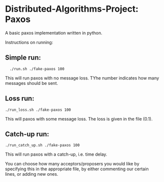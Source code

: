 # Distributed-Algorithms-Project: Paxos
A basic paxos implementation written in python. 

Instructions on running:

## Simple run:

````
  ./run.sh ./fake-paxos 100
````

This will run paxos with no message loss. TYhe number indicates how many messages should be sent. 

## Loss run:
````
./run_loss.sh ./fake-paxos 100
````

This will paxos with some message loss. The loss is given in the file (0.1). 

## Catch-up run:
````
./run_catch_up.sh ./fake-paxos 100
````

This will run paxos with a catch-up, i.e. time delay.

You can choose how many acceptors/proposers you would like by specifying this in the appropriate file, by either commenting our certain lines, or adding new ones.